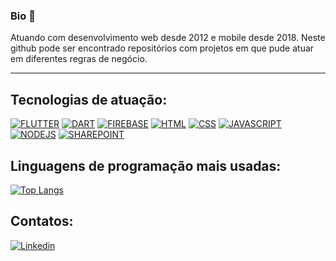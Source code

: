 ### Bio 🔖

Atuando com desenvolvimento web desde 2012 e mobile desde 2018. 
Neste github pode ser encontrado repositórios com projetos em que pude atuar em diferentes regras de negócio. 
_________________________________________________________________________________________________________________
## Tecnologias de atuação: 

[![FLUTTER](https://img.shields.io/badge/Flutter-02569B?style=for-the-badge&logo=flutter&logoColor=white)]()
[![DART](https://img.shields.io/badge/Dart-0175C2?style=for-the-badge&logo=dart&logoColor=white)]()
[![FIREBASE](https://img.shields.io/badge/Firebase-F29D0C?style=for-the-badge&logo=firebase&logoColor=white)]()
[![HTML](https://img.shields.io/badge/HTML5-E34F26?style=for-the-badge&logo=html5&logoColor=white)]()
[![CSS](https://img.shields.io/badge/CSS3-1572B6?style=for-the-badge&logo=css3&logoColor=white)]()
[![JAVASCRIPT](https://img.shields.io/badge/JavaScript-323330?style=for-the-badge&logo=javascript&logoColor=F7DF1E)]()
[![NODEJS](https://img.shields.io/badge/Node.js-339933?style=for-the-badge&logo=nodedotjs&logoColor=white)]()
[![SHAREPOINT](https://img.shields.io/badge/Microsoft_SharePoint-0078D4?style=for-the-badge&logo=microsoft-sharepoint&logoColor=white)]()

## Linguagens de programação mais usadas:
[![Top Langs](https://github-readme-stats.vercel.app/api/top-langs/?username=leandromltec)](https://github.com/leandromltec/github-readme-stats)

## Contatos:

[![Linkedin](https://img.shields.io/badge/LinkedIn-0077B5?style=for-the-badge&logo=linkedin&logoColor=white&link=https://www.linkedin.com/in/leandro-loureiro-dev/)](https://www.linkedin.com/in/leandro-loureiro-dev/)


<!--
**leandromltec/leandromltec** is a ✨ _special_ ✨ repository because its `README.md` (this file) appears on your GitHub profile.

Here are some ideas to get you started:

- 🔭 I’m currently working on ...
- 🌱 I’m currently learning ...
- 👯 I’m looking to collaborate on ...
- 🤔 I’m looking for help with ...
- 💬 Ask me about ...
- 📫 How to reach me: ...
- 😄 Pronouns: ...
- ⚡ Fun fact: ...
-->
